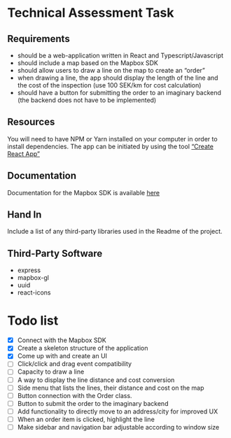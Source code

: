 # Technical Assessment Task
## Requirements
* should be a web-application written in React and Typescript/Javascript
* should include a map based on the Mapbox SDK
* should allow users to draw a line on the map to create an “order”
* when drawing a line, the app should display the length of the line and the cost of the inspection (use 100 SEK/km for cost calculation)
* should have a button for submitting the order to an imaginary backend (the backend does not have to be implemented)

## Resources
You will need to have NPM or Yarn installed on your computer in order to install dependencies. The app can be initiated by using the tool [“Create React App”](https://reactjs.org/docs/create-a-new-react-app.html#create-react-app)

## Documentation
Documentation for the Mapbox SDK is available [here](https://docs.mapbox.com/mapbox-gl-js/api/)

## Hand In
Include a list of any third-party libraries used in the Readme of the project.

## Third-Party Software
* express
* mapbox-gl
* uuid
* react-icons

# Todo list

- [x] Connect with the Mapbox SDK
- [x] Create a skeleton structure of the application
- [x] Come up with and create an UI
- [ ] Click/click and drag event compatibility
- [ ] Capacity to draw a line
- [ ] A way to display the line distance and cost conversion
- [ ] Side menu that lists the lines, their distance and cost on the map
- [ ] Button connection with the Order class.
- [ ] Button to submit the order to the imaginary backend
- [ ] Add functionality to directly move to an address/city for improved UX
- [ ] When an order item is clicked, highlight the line
- [ ] Make sidebar and navigation bar adjustable according to window size